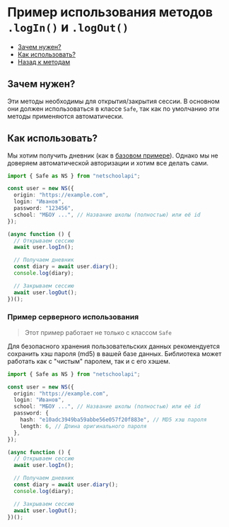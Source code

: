 # Пример использования методов `.logIn()` и `.logOut()`

- [Зачем нужен?](#зачем-нужен)
- [Как использовать?](#как-использовать)
- [Назад к методам](../guide.md#управление-сессией)

## Зачем нужен?

Эти методы необходимы для открытия/закрытия сессии. В основном они должен использоваться в классе `Safe`, так как по умолчанию эти методы применяются автоматически.

## Как использовать?

Мы хотим получить дневник (как в [базовом примере](../../README.md#использование)). Однако мы не доверяем автоматической авторизации и хотим все делать сами.

```typescript
import { Safe as NS } from "netschoolapi";

const user = new NS({
  origin: "https://example.com",
  login: "Иванов",
  password: "123456",
  school: "МБОУ ...", // Название школы (полностью) или её id
});

(async function () {
  // Открываем сессию
  await user.logIn();

  // Получаем дневник
  const diary = await user.diary();
  console.log(diary);

  // Закрываем сессию
  await user.logOut();
})();
```

### Пример серверного использования

> Этот пример работает не только с классом `Safe`

Для безопасного хранения пользовательских данных рекомендуется сохранить хэш пароля (md5) в вашей базе данных. Библиотека может работать как с "чистым" паролем, так и с его хэшем.

```typescript
import { Safe as NS } from "netschoolapi";

const user = new NS({
  origin: "https://example.com",
  login: "Иванов",
  school: "МБОУ ...", // Название школы (полностью) или её id
  password: {
    hash: "e10adc3949ba59abbe56e057f20f883e", // MD5 хэш пароля
    length: 6, // Длина оригинального пароля
  },
});

(async function () {
  // Открываем сессию
  await user.logIn();

  // Получаем дневник
  const diary = await user.diary();
  console.log(diary);

  // Закрываем сессию
  await user.logOut();
})();
```
